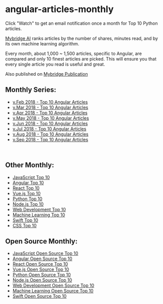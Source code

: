 # angular-articles-monthly

Click "Watch" to get an email notification once a month for Top 10 Python articles.

[Mybridge AI](https://www.mybridge.co) ranks articles by the number of shares, minutes read, and by its own machine learning algorithm.

Every month, about 1,000 ~ 1,500 articles, specific to Angular, are compared and only 10 finest articles are picked. This will ensure you that every single article you read is useful and great. 

Also published on [Mybridge Publication](https://medium.mybridge.co)


## Monthly Series:

* [v.Feb 2018 - Top 10 Angular Articles](./src/02-2018.md)
* [v.Mar 2018 - Top 10 Angular Articles](./src/03-2018.md)
* [v.Apr 2018 - Top 10 Angular Articles](./src/04-2018.md)
* [v.May 2018 - Top 10 Angular Articles](./src/05-2018.md)
* [v.Jun 2018 - Top 10 Angular Articles](./src/06-2018.md)
* [v.Jul 2018 - Top 10 Angular Articles](./src/07-2018.md)
* [v.Aug 2018 - Top 10 Angular Articles](./src/08-2018.md)
* [v.Sep 2018 - Top 10 Angular Articles](./src/09-2018.md)

<br>

## Other Monthly:
* [JavaScript Top 10](https://github.com/Mybridge/javascript-articles-monthly)
* [Angular Top 10](https://github.com/Mybridge/angular-articles)
* [React Top 10](https://github.com/Mybridge/react-articles-monthly)
* [Vue.js Top 10](https://github.com/Mybridge/vuejs-articles)
* [Python Top 10](https://github.com/Mybridge/python-articles)
* [Node.js Top 10](https://github.com/Mybridge/nodejs-articles)
* [Web Development Top 10](https://github.com/Mybridge/web-development-articles)
* [Machine Learning Top 10](https://github.com/Mybridge/machine-learning-articles)
* [Swift Top 10](https://github.com/Mybridge/swift-articles)
* [CSS Top 10](https://github.com/Mybridge/css-articles)

## Open Source Monthly:
* [JavaScript Open Source Top 10](https://github.com/Mybridge/javascript-open-source)
* [Angular Open Source Top 10](https://github.com/Mybridge/angular-open-source)
* [React Open Source Top 10](https://github.com/Mybridge/reactjs-open-source)
* [Vue.js Open Source Top 10](https://github.com/Mybridge/vuejs-open-source)
* [Python Open Source Top 10](https://github.com/Mybridge/python-open-source)
* [Node.js Open Source Top 10](https://github.com/Mybridge/nodejs-open-source)
* [Web Development Open Source Top 10](https://github.com/Mybridge/web-development-articles)
* [Machine Learning Open Source Top 10](https://github.com/Mybridge/machine-learning-open-source)
* [Swift Open Source Top 10](https://github.com/Mybridge/swift-open-source)
